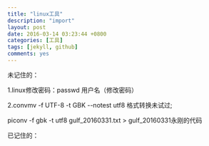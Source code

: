 ```yaml
---
title: "linux工具"
description: "import"
layout: post
date: 2016-03-14 03:23:44 +0800
categories: [工具]
tags: [jekyll, github]
comments: yes
---
```

未记住的：

1.linux修改密码：passwd 用户名（修改密码）

2.convmv -f UTF-8 -t GBK --notest utf8 格式转换未试过; 

piconv -f gbk -t utf8 gulf_20160331.txt > gulf_20160331永刚的代码

已记住的：